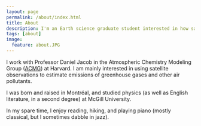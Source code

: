 ```yaml
---
layout: page
permalink: /about/index.html
title: About
description: I'm an Earth science graduate student interested in how satellites can be used to probe planetary atmospheres.
tags: [about]
image:
  feature: about.JPG
---
```


I work with Professor Daniel Jacob in the Atmospheric Chemistry Modeling Group ([ACMG](http://acmg.seas.harvard.edu/)) at Harvard. I am mainly interested in using satellite observations to estimate emissions of greenhouse gases and other air pollutants.

I was born and raised in Montr&#233;al, and studied physics (as well as English literature, in a second degree) at McGill University. 

In my spare time, I enjoy reading, hiking, and playing piano (mostly classical, but I sometimes dabble in jazz).
